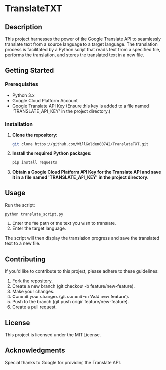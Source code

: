 # TranslateTXT


## Description

This project harnesses the power of the Google Translate API to seamlessly translate text from a source language to a target language. The translation process is facilitated by a Python script that reads text from a specified file, performs the translation, and stores the translated text in a new file.

## Getting Started

### Prerequisites

- Python 3.x
- Google Cloud Platform Account
- Google Translate API Key (Ensure this key is added to a file named 'TRANSLATE_API_KEY' in the project directory.)

### Installation

1. **Clone the repository:**

   ```bash
   git clone https://github.com/WillGolden80742/TranslateTXT.git
   ```

2. **Install the required Python packages:**

   ```bash
   pip install requests
   ```

3. **Obtain a Google Cloud Platform API Key for the Translate API and save it in a file named 'TRANSLATE_API_KEY' in the project directory.**

## Usage

Run the script:

```bash
python translate_script.py
```

1. Enter the file path of the text you wish to translate.
2. Enter the target language.

The script will then display the translation progress and save the translated text to a new file.

## Contributing

If you'd like to contribute to this project, please adhere to these guidelines:

1. Fork the repository.
2. Create a new branch (git checkout -b feature/new-feature).
3. Make your changes.
4. Commit your changes (git commit -m 'Add new feature').
5. Push to the branch (git push origin feature/new-feature).
6. Create a pull request.

## License

This project is licensed under the MIT License.

## Acknowledgments

Special thanks to Google for providing the Translate API.
